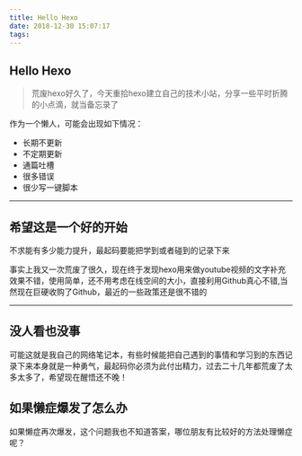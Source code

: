 ```yaml
---
title: Hello Hexo
date: 2018-12-30 15:07:17
tags:
---
```


## Hello Hexo

> 荒废hexo好久了，今天重拾hexo建立自己的技术小站，分享一些平时折腾的小点滴，就当备忘录了

作为一个懒人，可能会出现如下情况：

* 长期不更新
* 不定期更新
* 通篇吐槽
* 很多错误
* 很少写一键脚本

---

## 希望这是一个好的开始

不求能有多少能力提升，最起码要能把学到或者碰到的记录下来

事实上我又一次荒废了很久，现在终于发现hexo用来做youtube视频的文字补充效果不错，使用简单，还不用考虑在线空间的大小，直接利用Github真心不错,当然现在巨硬收购了Github，最近的一些政策还是很不错的

---

## 没人看也没事

可能这就是我自己的网络笔记本，有些时候能把自己遇到的事情和学习到的东西记录下来本身就是一种勇气，最起码你必须为此付出精力，过去二十几年都荒废了太多太多了，希望现在醒悟还不晚！

## 如果懒症爆发了怎么办

如果懒症再次爆发，这个问题我也不知道答案，哪位朋友有比较好的方法处理懒症呢？
